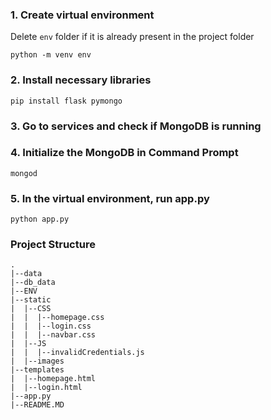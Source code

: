 ### 1. Create virtual environment

Delete ```env``` folder if it is already present in the project folder

```python -m venv env```

### 2. Install necessary libraries

```pip install flask pymongo```

### 3. Go to services and check if MongoDB is running

### 4. Initialize the MongoDB in Command Prompt

```mongod```

### 5. In the virtual environment, run app.py

```python app.py```

### Project Structure

```
.
|--data
|--db_data
|--ENV
|--static
|  |--CSS
|  |  |--homepage.css
|  |  |--login.css
|  |  |--navbar.css
|  |--JS
|  |  |--invalidCredentials.js
|  |--images
|--templates
|  |--homepage.html
|  |--login.html
|--app.py
|--README.MD

```